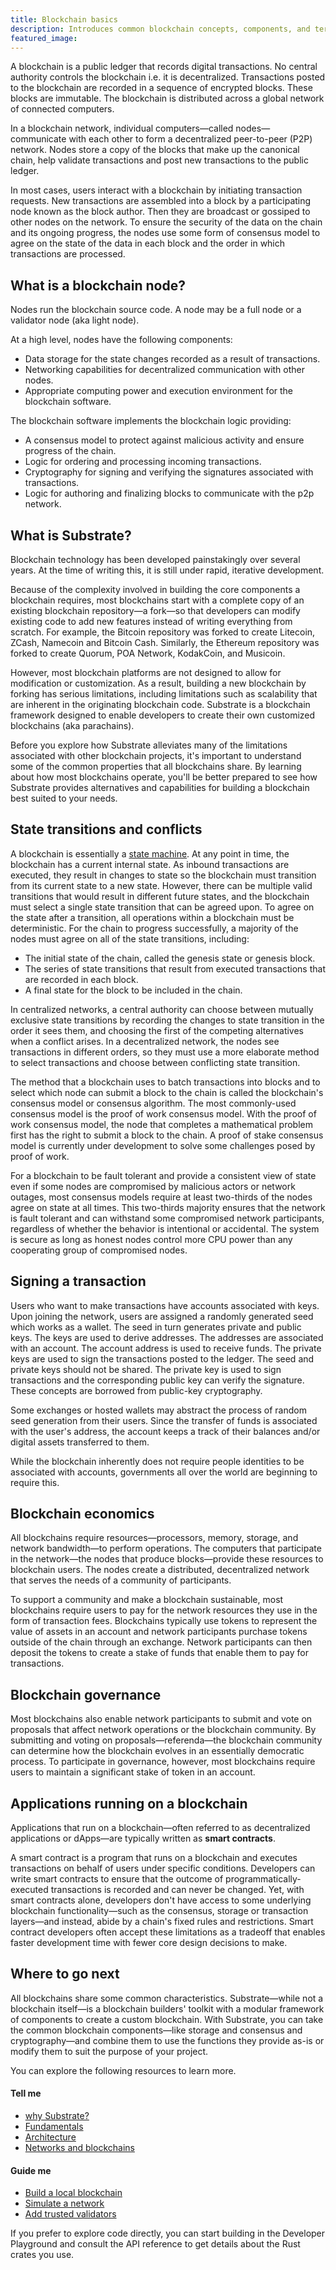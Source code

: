 ```yaml
---
title: Blockchain basics
description: Introduces common blockchain concepts, components, and terminology.
featured_image:
---
```


A blockchain is a public ledger that records digital transactions. No central authority controls the blockchain i.e. it is decentralized. Transactions posted to the blockchain are recorded in a sequence of encrypted blocks. These blocks are immutable. The blockchain is distributed across a global network of connected computers.

In a blockchain network, individual computers—called nodes—communicate with each other to form a decentralized peer-to-peer (P2P) network.
Nodes store a copy of the  blocks that make up the canonical chain, help validate transactions and post new transactions to the public ledger.

In most cases, users interact with a blockchain by initiating transaction requests. 
New transactions are assembled into a block by a participating node known as the block author. Then they are broadcast or gossiped to other nodes on the network.
To ensure the security of the data on the chain and its ongoing progress, the nodes use some form of consensus model to agree on the state of the data in each block and the order in which transactions are processed.

## What is a blockchain node?

Nodes run the blockchain source code. A node may be a full node or a validator node (aka light node). 

At a high level, nodes have the following components:

- Data storage for the state changes recorded as a result of transactions.
- Networking capabilities for decentralized communication with other nodes.
- Appropriate computing power and execution environment for the blockchain software.

The blockchain software implements the blockchain logic providing:

- A consensus model to protect against malicious activity and ensure progress of the chain.
- Logic for ordering and processing incoming transactions.
- Cryptography for signing and verifying the signatures associated with transactions.
- Logic for authoring and finalizing blocks to communicate with the p2p network.

## What is Substrate?

Blockchain technology has been developed painstakingly over several years. At the time of writing this, it is still under rapid, iterative development.

Because of the complexity involved in building the core components a blockchain requires, most blockchains start with a complete copy of an existing blockchain repository—a fork—so that developers can modify existing code to add new features instead of writing everything from scratch.
For example, the Bitcoin repository was forked to create Litecoin, ZCash, Namecoin and Bitcoin Cash.
Similarly, the Ethereum repository was forked to create Quorum, POA Network, KodakCoin, and Musicoin.

However, most blockchain platforms are not designed to allow for modification or customization.
As a result, building a new blockchain by forking has serious limitations, including limitations such as scalability that are inherent in the originating blockchain code. Substrate is a blockchain framework designed to enable developers to create their own customized blockchains (aka parachains).

Before you explore how Substrate alleviates many of the limitations associated with other blockchain projects, it's important to understand some of the common properties that all blockchains share.
By learning about how most blockchains operate, you'll be better prepared to see how Substrate provides alternatives and capabilities for building a blockchain best suited to your needs.  

## State transitions and conflicts

A blockchain is essentially a [state machine](https://en.wikipedia.org/wiki/Finite-state_machine). 
At any point in time, the blockchain has a current internal state.
As inbound transactions are executed, they result in changes to state so the blockchain must transition from its current state to a new state. 
However, there can be multiple valid transitions that would result in different future states, and the blockchain must select a single state transition that can be agreed upon.
To agree on the state after a transition, all operations within a blockchain must be deterministic.
For the chain to progress successfully, a majority of the nodes must agree on all of the state transitions, including:

- The initial state of the chain, called the genesis state or genesis block.
- The series of state transitions that result from executed transactions that are recorded in each block.
- A final state for the block to be included in the chain.

In centralized networks, a central authority can choose between mutually exclusive state transitions by recording the changes to state transition in the order it sees them, and choosing the first of the competing alternatives when a conflict arises. 
In a decentralized network, the nodes see transactions in different orders, so they must use a more elaborate method to select transactions and choose between conflicting state transition. 

The method that a blockchain uses to batch transactions into blocks and to select which node can submit a block to the chain is called the blockchain's consensus model or consensus algorithm. 
The most commonly-used consensus model is the proof of work consensus model. 
With the proof of work consensus model, the node that completes a mathematical problem first has the right to submit a block to the chain. A proof of stake consensus model is currently under development to solve some challenges posed by proof of work.

For a blockchain to be fault tolerant and provide a consistent view of state even if some nodes are compromised by malicious actors or network outages, most consensus models require at least two-thirds of the nodes agree on state at all times. 
This two-thirds majority ensures that the network is fault tolerant and can withstand some compromised network participants, regardless of whether the behavior is intentional or accidental. The system is secure as long as honest nodes control more CPU power than any cooperating group of compromised nodes.

## Signing a transaction

Users who want to make transactions have accounts associated with keys. Upon joining the network, users are assigned a randomly generated seed which works as a wallet. The seed in turn generates private and public keys. The keys are used to derive addresses. The addresses are associated with an account. The account address is used to receive funds. The private keys are used to sign the transactions posted to the ledger. The seed and private keys should not be shared. The private key is used to sign transactions and the corresponding public key can verify the signature. These concepts are borrowed from public-key cryptography.

Some exchanges or hosted wallets may abstract the process of random seed generation from their users. Since the transfer of funds is associated with the user's address, the account keeps a track of their balances and/or digital assets transferred to them. 

While the blockchain inherently does not require people identities to be associated with accounts, governments all over the world are beginning to require this.

## Blockchain economics

All blockchains require resources—processors, memory, storage, and network bandwidth—to perform operations.
The computers that participate in the network—the nodes that produce blocks—provide these resources to blockchain users.
The nodes create a distributed, decentralized network that serves the needs of a community of participants.

To support a community and make a blockchain sustainable, most blockchains require users to pay for the network resources they use in the form of transaction fees.
Blockchains typically use tokens to represent the value of assets in an account and network participants purchase tokens outside of the chain through an exchange.
Network participants can then deposit the tokens to create a stake of funds that enable them to pay for transactions.

## Blockchain governance

Most blockchains also enable network participants to submit and vote on proposals that affect network operations or the blockchain community.
By submitting and voting on proposals—referenda—the blockchain community can determine how the blockchain evolves in an essentially democratic process.
To participate in governance, however, most blockchains require users to maintain a significant stake of token in an account.

## Applications running on a blockchain

Applications that run on a blockchain—often referred to as decentralized applications or dApps—are typically written as **smart contracts**. 

A smart contract is a program that runs on a blockchain and executes transactions on behalf of users under specific conditions.
Developers can write smart contracts to ensure that the outcome of programmatically-executed transactions is recorded and can never be changed. 
Yet, with smart contracts alone, developers don't have access to some underlying blockchain functionality—such as the consensus, storage or transaction layers—and instead, abide by a chain's fixed rules and restrictions.
Smart contract developers often accept these limitations as a tradeoff that enables faster development time with fewer core design decisions to make.

## Where to go next

All blockchains share some common characteristics. 
Substrate—while not a blockchain itself—is a blockchain builders' toolkit with a modular framework of components to create a custom blockchain. 
With Substrate, you can take the common blockchain components—like storage and consensus and cryptography—and combine them to use the functions they provide as-is or modify them to suit the purpose of your project. 

You can explore the following resources to learn more.

#### Tell me

* [why Substrate?](/main-docs/why-substrate/)
* [Fundamentals](main-docs/fundamentals/)
* [Architecture](main-docs/fundamentals/architecture/)
* [Networks and blockchains](main-docs/fundamentals/node-and-network-types/)

#### Guide me

* [Build a local blockchain](/tutorials/get-started/build-local-blockchain/)
* [Simulate a network](/tutorials/get-started/simulate-network/)
* [Add trusted validators](/tutorials/get-started/trusted-network/)

If you prefer to explore code directly, you can start building in the Developer Playground and consult the API reference to get details about the Rust crates you use.

